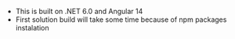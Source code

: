 - This is built on .NET 6.0 and Angular 14
- First solution build will take some time because of npm packages instalation